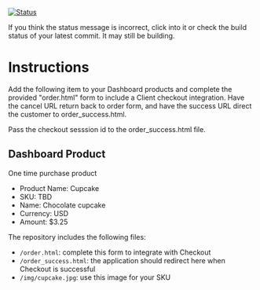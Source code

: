 [![Status](https://img.shields.io/badge/status-SUBMITTABLE%20COMMIT:%200f7fbfd9465981a360d31bcbdf37f9f54043f273-brightgreen.svg)](https://github.com/andremcb/bakery_scaffold_AApE3fQi8zR0pcdo/commit/0f7fbfd9465981a360d31bcbdf37f9f54043f273)































































If you think the status message is incorrect, click into it or check the build status of your latest commit. It may still be building.

# Instructions 

Add the following item to your Dashboard products and complete the provided "order.html" form to include a Client checkout integration. Have the cancel URL return back to order form, and have the success URL direct the customer to order_success.html. 

Pass the checkout sesssion id to the order_success.html file.

## Dashboard Product
One time purchase product
* Product Name: Cupcake
* SKU: TBD
* Name: Chocolate cupcake
* Currency: USD
* Amount: $3.25

The repository includes the following files:
* `/order.html`: complete this form to integrate with Checkout
* `/order_success.html`: the application should redirect here when Checkout is successful
* `/img/cupcake.jpg`: use this image for your SKU
